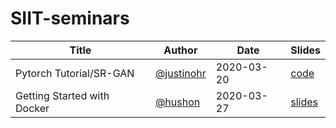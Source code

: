 # SIIT-seminars

|Title|Author|Date|Slides|
|-|-|-|-|
|Pytorch Tutorial/SR-GAN|[@justinohr](https://github.com/justinohr)|2020-03-20|[code](https://github.com/justinohr/SRGAN-pytorch)|
|Getting Started with Docker|[@hushon](https://github.com/hushon)|2020-03-27|[slides](GettingStartedWithDocker/slide.pdf)|